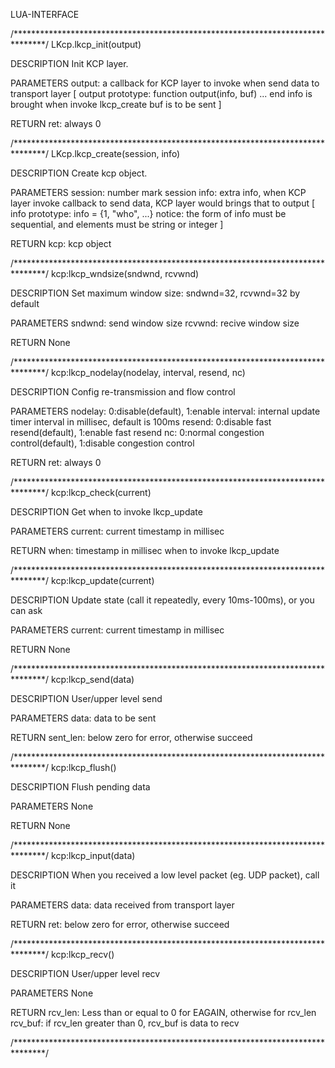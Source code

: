 
LUA-INTERFACE

/*******************************************************************************/
LKcp.lkcp_init(output)

DESCRIPTION
    Init KCP layer.

PARAMETERS
    output: a callback for KCP layer to invoke when send data to transport layer
    [
        output prototype:
            function output(info, buf)
                ...
            end
        info is brought when invoke lkcp_create
        buf is to be sent
    ]

RETURN
    ret: always 0

/*******************************************************************************/
LKcp.lkcp_create(session, info)

DESCRIPTION
    Create kcp object.

PARAMETERS
    session: number mark session 
    info: extra info, when KCP layer invoke callback to send data, KCP layer would brings that to output
    [
        info prototype:
            info = {1, "who", ...}
        notice:
            the form of info must be sequential, and elements must be string or integer
    ]

RETURN
    kcp: kcp object

/*******************************************************************************/
kcp:lkcp_wndsize(sndwnd, rcvwnd)

DESCRIPTION
    Set maximum window size: sndwnd=32, rcvwnd=32 by default

PARAMETERS
    sndwnd: send window size
    rcvwnd: recive window size

RETURN
    None

/*******************************************************************************/
kcp:lkcp_nodelay(nodelay, interval, resend, nc)

DESCRIPTION
    Config re-transmission and flow control

PARAMETERS
    nodelay: 0:disable(default), 1:enable
    interval: internal update timer interval in millisec, default is 100ms 
    resend: 0:disable fast resend(default), 1:enable fast resend
    nc: 0:normal congestion control(default), 1:disable congestion control

RETURN
    ret: always 0

/*******************************************************************************/
kcp:lkcp_check(current)

DESCRIPTION
    Get when to invoke lkcp_update

PARAMETERS
    current: current timestamp in millisec

RETURN
    when: timestamp in millisec when to invoke lkcp_update 

/*******************************************************************************/
kcp:lkcp_update(current)

DESCRIPTION
    Update state (call it repeatedly, every 10ms-100ms), or you can ask 

PARAMETERS
    current: current timestamp in millisec

RETURN
    None

/*******************************************************************************/
kcp:lkcp_send(data)

DESCRIPTION
    User/upper level send

PARAMETERS
    data: data to be sent

RETURN
    sent_len: below zero for error, otherwise succeed

/*******************************************************************************/
kcp:lkcp_flush()

DESCRIPTION
    Flush pending data

PARAMETERS
    None

RETURN
    None

/*******************************************************************************/
kcp:lkcp_input(data)

DESCRIPTION
    When you received a low level packet (eg. UDP packet), call it

PARAMETERS
    data: data received from transport layer

RETURN
    ret: below zero for error, otherwise succeed 

/*******************************************************************************/
kcp:lkcp_recv()

DESCRIPTION
    User/upper level recv 

PARAMETERS
    None

RETURN
    rcv_len: Less than or equal to 0 for EAGAIN, otherwise for rcv_len 
    rcv_buf: if rcv_len greater than 0, rcv_buf is data to recv

/*******************************************************************************/

